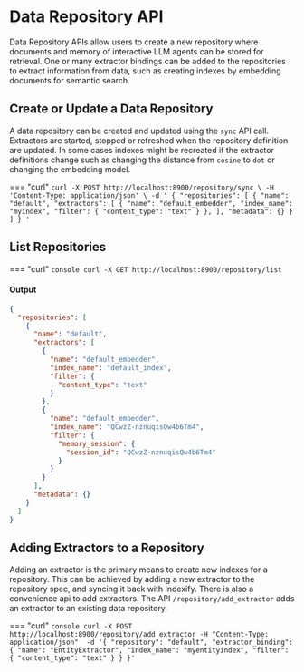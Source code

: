 # Data Repository API

Data Repository APIs allow users to create a new repository where documents and memory of interactive LLM agents can be stored for retrieval. One or many extractor bindings can be added to the repositories to extract information from data, such as creating indexes by embedding documents for semantic search. 


## Create or Update a Data Repository
A data repository can be created and updated using the `sync` API call. Extractors are started, stopped or refreshed when the repository definition are updated. In some cases indexes might be recreated if the extractor definitions change such as changing the distance from `cosine` to `dot` or changing the embedding model.

=== "curl"
    ```
    curl -X POST http://localhost:8900/repository/sync \
    -H 'Content-Type: application/json' \
    -d '
        {
          "repositories": [
            {
              "name": "default",
              "extractors": [
                {
                  "name": "default_embedder",
                  "index_name": "myindex",
                  "filter": {
                    "content_type": "text"
                  }
                },
              ],
              "metadata": {}
            }
          ]
        }
    '
    ```

## List Repositories
=== "curl"
    ``` console
    curl -X GET http://localhost:8900/repository/list
    ```

#### Output
``` json
{
  "repositories": [
    {
      "name": "default",
      "extractors": [
        {
          "name": "default_embedder",
          "index_name": "default_index",
          "filter": {
            "content_type": "text"
          }
        },
        {
          "name": "default_embedder",
          "index_name": "QCwzZ-nznuqisQw4b6Tm4",
          "filter": {
            "memory_session": {
              "session_id": "QCwzZ-nznuqisQw4b6Tm4"
            }
          }
        }
      ],
      "metadata": {}
    }
  ]
}
```

## Adding Extractors to a Repository
Adding an extractor is the primary means to create new indexes for a repository. This can be achieved by adding a new extractor to the repository spec, and syncing it back with Indexify. There is also a convenience api to add extractors. The API `/repository/add_extractor` adds an extractor to an existing data repository.

=== "curl"
    ``` console
    curl -X POST http://localhost:8900/repository/add_extractor
        -H "Content-Type: application/json" 
        -d '{
        "repository": "default",
        "extractor_binding": {
                "name": "EntityExtractor",
                "index_name": "myentityindex",
                "filter": {
                     "content_type": "text"
                }
        }
    }'
    ```
